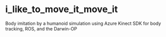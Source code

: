 # i_like_to_move_it_move_it
Body imitation by a humanoid simulation using Azure Kinect  SDK for body tracking, ROS, and the Darwin-OP
